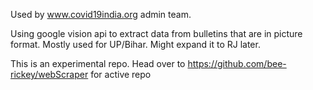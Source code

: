 Used by www.covid19india.org admin team.

Using google vision api to extract data from bulletins that are in picture format. Mostly used for UP/Bihar. Might expand it to RJ later.


This is an experimental repo. Head over to https://github.com/bee-rickey/webScraper for active repo
